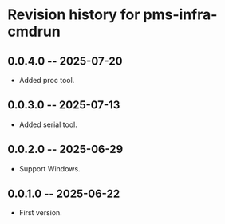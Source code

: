 # Revision history for pms-infra-cmdrun

## 0.0.4.0 -- 2025-07-20

* Added proc tool.

## 0.0.3.0 -- 2025-07-13

* Added serial tool.

## 0.0.2.0 -- 2025-06-29

* Support Windows.

## 0.0.1.0 -- 2025-06-22

* First version.

